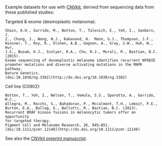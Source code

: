 Example datasets for use with [CNVkit](http://github.com/etal/cnvkit), derived
from sequencing data from these published studies:

Targeted & exome (desmoplastic melanoma):

    Shain, A.H., Garrido, M., Botton, T., Talevich, E., Yeh, I., Sanborn, J.
    Z., Chung, J., Wang, N.J., Kakavand, H.  Mann, G.J., Thompson, J.F.,
    Wiesner, T., Roy, R., Olshen, A.B., Gagnon, A., Gray, J.W., Huh, N., Hur,
    J.S., Busam, K.J., Scolyer, R.A., Cho, R.J., Murali, R., Bastian, B.C.
    (2015).
    Exome sequencing of desmoplastic melanoma identifies recurrent NFKBIE
    promoter mutations and diverse activating mutations in the MAPK pathway.
    Nature Genetics.
    [doi:10.1038/ng.3382](http://dx.doi.org/10.1038/ng.3382)

Cell line (C0902):

    Botton, T., Yeh, I., Nelson, T., Vemula, S.S., Sparatta, A., Garrido, M.C.,
    Allegra, M., Rocchi, S., Bahadoran, P., Mccalmont, T.H., Leboit, P.E.,
    Burton, E.A., Bollag, G., Ballotti, R., Bastian, B.C. (2013).
    Recurrent BRAF kinase fusions in melanocytic tumors offer an opportunity
    for targeted therapy.
    Pigment Cell and Melanoma Research, 26, 845–851.
    [doi:10.1111/pcmr.12148](http://dx.doi.org/10.1111/pcmr.12148)

See also the [CNVkit preprint manuscript](http://dx.doi.org/10.1101/010876).
